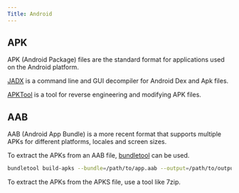 ```yaml
---
Title: Android
---
```


## APK 
APK (Android Package) files are the standard format for applications used on the Android platform.

[JADX](https://github.com/skylot/jadx) is a command line and GUI decompiler for Android Dex and Apk files.

[APKTool](https://ibotpeaches.github.io/Apktool/) is a tool for reverse engineering and modifying APK files.

## AAB
AAB (Android App Bundle) is a more recent format that supports multiple APKs for different platforms, locales and screen sizes.

To extract the APKs from an AAB file, [bundletool](https://developer.android.com/tools/bundletool) can be used.

```bash
bundletool build-apks --bundle=/path/to/app.aab --output=/path/to/output.apks
```

To extract the APKs from the APKS file, use a tool like 7zip.
